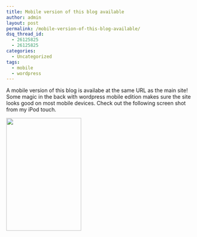 ```yaml
---
title: Mobile version of this blog available
author: admin
layout: post
permalink: /mobile-version-of-this-blog-available/
dsq_thread_id:
  - 26125825
  - 26125825
categories:
  - Uncategorized
tags:
  - mobile
  - wordpress
---
```

A mobile version of this blog is availabe at the same URL as the main site! Some magic in the back with wordpress mobile edition makes sure the site looks good on most mobile devices. Check out the following screen shot from my iPod touch.

[<img src="http://blog.lotas-smartman.net/wp-content/uploads/2009/07/p_480_320_A429DD4A-16E3-4DE1-A6E6-AD5E441E281A.jpeg" alt="" width="200" height="300" class="alignnone size-full wp-image-364" />][1]

 [1]: http://blog.lotas-smartman.net/wp-content/uploads/2009/07/p_480_320_A429DD4A-16E3-4DE1-A6E6-AD5E441E281A.jpeg
